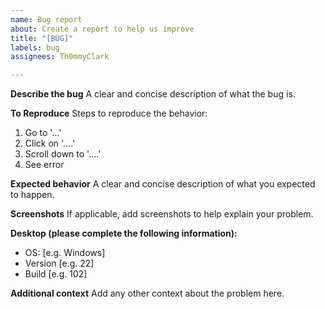 ```yaml
---
name: Bug report
about: Create a report to help us improve
title: "[BUG]"
labels: bug
assignees: Th0mmyClark

---
```


**Describe the bug**
A clear and concise description of what the bug is.

**To Reproduce**
Steps to reproduce the behavior:
1. Go to '...'
2. Click on '....'
3. Scroll down to '....'
4. See error

**Expected behavior**
A clear and concise description of what you expected to happen.

**Screenshots**
If applicable, add screenshots to help explain your problem.

**Desktop (please complete the following information):**
 - OS: [e.g. Windows]
 - Version [e.g. 22]
 - Build [e.g. 102]

**Additional context**
Add any other context about the problem here.
